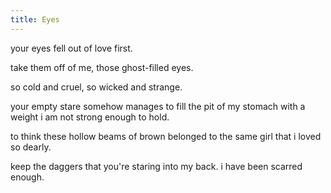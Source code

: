```yaml
---
title: Eyes
---
```


your eyes fell out of love first.

take them off of me,
those ghost-filled eyes.

so cold and cruel,
so wicked and strange.

your empty stare
somehow manages to fill the pit of my stomach
with a weight i am not strong enough to hold.

to think these hollow beams of brown
belonged to the same girl
that i loved so dearly.

keep the daggers
that you're staring into my back.
i have been scarred enough.
